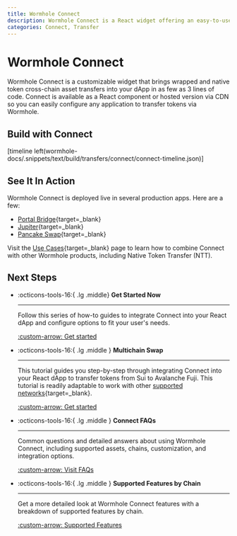 ```yaml
---
title: Wormhole Connect
description: Wormhole Connect is a React widget offering an easy-to-use interface to facilitate multichain asset transfers via Wormhole directly in a web application.
categories: Connect, Transfer
---
```


# Wormhole Connect

Wormhole Connect is a customizable widget that brings wrapped and native token cross-chain asset transfers into your dApp in as few as 3 lines of code. Connect is available as a React component or hosted version via CDN so you can easily configure any application to transfer tokens via Wormhole.

## Build with Connect

[timeline left(wormhole-docs/.snippets/text/build/transfers/connect/connect-timeline.json)]

## See It In Action

Wormhole Connect is deployed live in several production apps. Here are a few:

- [Portal Bridge](https://portalbridge.com/){target=\_blank}
- [Jupiter](https://jup.ag/onboard/cctp){target=\_blank}
- [Pancake Swap](https://bridge.pancakeswap.finance/wormhole){target=\_blank}

Visit the [Use Cases](/docs/build/start-building/use-cases/){target=\_blank} page to learn how to combine Connect with other Wormhole products, including Native Token Transfer (NTT).

## Next Steps

<div class="grid cards" markdown >

-   :octicons-tools-16:{ .lg .middle} **Get Started Now**

    ---

    Follow this series of how-to guides to integrate Connect into your React dApp and configure options to fit your user's needs.

    [:custom-arrow: Get started](/docs/build/transfers/connect/overview/#integrate-connect)

-   :octicons-tools-16:{ .lg .middle } **Multichain Swap**

    ---

    This tutorial guides you step-by-step through integrating Connect into your React dApp to transfer tokens from Sui to Avalanche Fuji. This tutorial is readily adaptable to work with other [supported networks](/docs/build/start-building/supported-networks/){target=\_blank}.


    [:custom-arrow: Get started](/docs/tutorials/by-product/connect/react-dapp/)


-   :octicons-tools-16:{ .lg .middle } **Connect FAQs**

    ---

    Common questions and detailed answers about using Wormhole Connect, including supported assets, chains, customization, and integration options. 

    [:custom-arrow: Visit FAQs](/docs/build/transfers/connect/faqs/)

-   :octicons-tools-16:{ .lg .middle } **Supported Features by Chain**

    ---

    Get a more detailed look at Wormhole Connect features with a breakdown of supported features by chain.

    [:custom-arrow: Supported Features](/docs/build/transfers/connect/features/)

</div>



